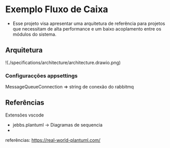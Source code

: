 # Exemplo Fluxo de Caixa

* Esse projeto visa apresentar uma arquitetura de referência para projetos que necessitam de alta performance e um baixo acoplamento entre os módulos do sistema.

## Arquitetura 

!(./specifications/architecture/architecture.drawio.png)

### Configuracções appsettings

MessageQueueConnection => string de conexão do rabbitmq

## Referências 
Extensões vscode
- jebbs.plantuml -> Diagramas de sequencia
- 

referências:
https://real-world-plantuml.com/
